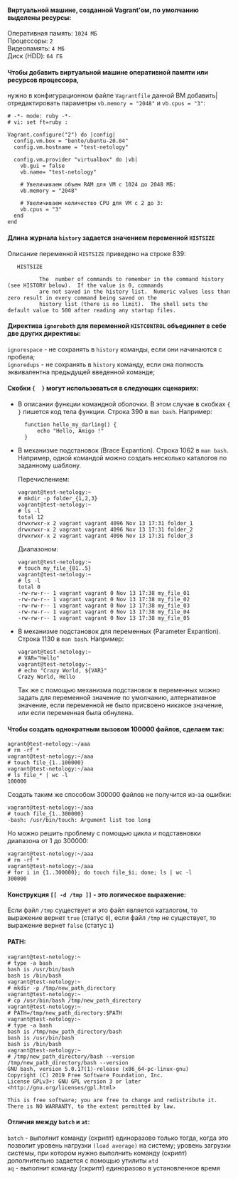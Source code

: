 #### Виртуальной машине, созданной **Vagrant**'ом, по умолчанию выделены ресурсы:    
Оперативная память: `1024 МБ`  
Процессоры: `2`  
Видеопамять: `4 МБ`  
Диск (HDD): `64 ГБ`  

#### Чтобы добавить виртуальной машине оперативной памяти или ресурсов процессора,
нужно в конфигурационном файле `Vagrantfile` данной ВМ добавить|отредактировать
параметры `vb.memory = "2048"` и `vb.cpus = "3"`:
``` dsfsdf
# -*- mode: ruby -*-
# vi: set ft=ruby :

Vagrant.configure("2") do |config|
  config.vm.box = "bento/ubuntu-20.04"
  config.vm.hostname = "test-netology"

  config.vm.provider "virtualbox" do |vb|
    vb.gui = false
    vb.name= "test-netology"
    
    # Увеличиваем объем RAM для VM с 1024 до 2048 МБ:
    vb.memory = "2048"
    
    # Увеличиваем количество CPU для VM с 2 до 3:
    vb.cpus = "3"
  end
end
```
#### Длина журнала `history` задается значением переменной `HISTSIZE`  
Описание переменной `HISTSIZE` приведено на строке 839:

       HISTSIZE  

              The  number of commands to remember in the command history (see HISTORY below).  If the value is 0, commands
              are not saved in the history list.  Numeric values less than zero result in every command being saved on the
              history list (there is no limit).  The shell sets the default value to 500 after reading any startup files.
#### Директива `ignoreboth` для переменной `HISTCONTROL` объединяет в себе две других директивы:   
`ignorespace` - не сохранять в `history` команды, если они начинаются с пробела;  
`ignoredups` - не сохранять в `history` команду, если она полность эквивалентна предыдущей 
введенной команде;  
#### Скобки `{  }` могут использоваться в следующих сценариях:  
- В описании функции командной оболочки. В этом случае в скобках `{ }` пишется код тела функции. 
Строка 390 в `man bash`. Например:  
    ```shell
      function hello_my_darling() {
          echo "Hello, Amigo !"
      }
    ```
- В механизме подстановок (Brace Expantion). Строка 1062 в `man bash`. Например, одной командой
можно создать несколько каталогов по заданному шаблону.    

    Перечислением:
    ```shell
    vagrant@test-netology:~
    # mkdir -p folder_{1,2,3}
    vagrant@test-netology:~
    # ls -l
    total 12
    drwxrwxr-x 2 vagrant vagrant 4096 Nov 13 17:31 folder_1
    drwxrwxr-x 2 vagrant vagrant 4096 Nov 13 17:31 folder_2
    drwxrwxr-x 2 vagrant vagrant 4096 Nov 13 17:31 folder_3
    ```
    Диапазоном:
    ```shell
    vagrant@test-netology:~
    # touch my_file_{01..5}
    vagrant@test-netology:~
    # ls -l
    total 0
    -rw-rw-r-- 1 vagrant vagrant 0 Nov 13 17:38 my_file_01
    -rw-rw-r-- 1 vagrant vagrant 0 Nov 13 17:38 my_file_02
    -rw-rw-r-- 1 vagrant vagrant 0 Nov 13 17:38 my_file_03
    -rw-rw-r-- 1 vagrant vagrant 0 Nov 13 17:38 my_file_04
    -rw-rw-r-- 1 vagrant vagrant 0 Nov 13 17:38 my_file_05
    ```
- В механизме подстановок для переменных (Parameter Expantion). Строка 1130 в `man bash`. Например:  
    ```shell
    vagrant@test-netology:~
    # VAR="Hello"
    vagrant@test-netology:~
    # echo "Crazy World, ${VAR}"
    Crazy World, Hello
    ```
  Так же с помощью механизма подстановок в переменных можно задать для переменной значение
по умолчанию, алтернативное значение, если переменной не было присвоено никакое значение, или если переменная была
 обнулена.
#### Чтобы создать однократным вызовом 100000 файлов, сделаем так:  
   ```shell
   agrant@test-netology:~/aaa
   # rm -rf *
   vagrant@test-netology:~/aaa
   # touch file_{1..100000}
   vagrant@test-netology:~/aaa
   # ls file_* | wc -l
   100000
   ```
Создать таким же способом 300000 файлов не получится из-за ошибки:  
```shell
vagrant@test-netology:~/aaa
# touch file_{1..300000}
-bash: /usr/bin/touch: Argument list too long
```
Но можно решить проблему с помощью цикла и подставновки диапазона от 1 до 300000:  
```shell
vagrant@test-netology:~/aaa
# rm -rf *
vagrant@test-netology:~/aaa
# for i in {1..300000}; do touch file_$i; done; ls | wc -l
300000
```  
#### Конструкция `[[ -d /tmp ]]` - это логическое выражение:  
Если файл `/tmp` существует и это файл является каталогом, то выражение вернет `true`
(статус `0`), если файл `/tmp` не существует, то выражение вернет `false` (статус `1`)  
#### PATH:
```shell
vagrant@test-netology:~
# type -a bash
bash is /usr/bin/bash
bash is /bin/bash
vagrant@test-netology:~
# mkdir -p /tmp/new_path_directory
vagrant@test-netology:~
# cp /usr/bin/bash /tmp/new_path_directory
vagrant@test-netology:~
# PATH=/tmp/new_path_directory:$PATH
vagrant@test-netology:~
# type -a bash
bash is /tmp/new_path_directory/bash
bash is /usr/bin/bash
bash is /bin/bash
vagrant@test-netology:~
# /tmp/new_path_directory/bash --version
/tmp/new_path_directory/bash --version
GNU bash, version 5.0.17(1)-release (x86_64-pc-linux-gnu)
Copyright (C) 2019 Free Software Foundation, Inc.
License GPLv3+: GNU GPL version 3 or later <http://gnu.org/licenses/gpl.html>

This is free software; you are free to change and redistribute it.
There is NO WARRANTY, to the extent permitted by law.
```
#### Отличия между `batch` и `at`:  
`batch` -  выполнит команду (скрипт) единоразово только тогда, когда это позволит уровень нагрузки `(load average)` на 
систему; уровень загрузки системы, при котором нужно выполнить команду (скрипт) дополнительно
задается с помощью утилиты `atd`  
`aq` - выполнит команду (скрипт) единоразово в установленное время